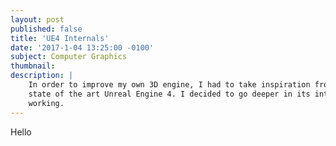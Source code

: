 ```yaml
---
layout: post
published: false
title: 'UE4 Internals'
date: '2017-1-04 13:25:00 -0100'
subject: Computer Graphics
thumbnail:
description: |
    In order to improve my own 3D engine, I had to take inspiration from the
    state of the art Unreal Engine 4. I decided to go deeper in its internal
    working.
---
```


Hello